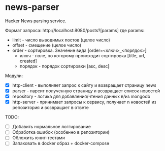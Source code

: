 # news-parser

Hacker News parsing service.

Формат запроса:
http://localhost:8080/posts?[params]
где params:
- limit - число выводимых постов (целое число)
- offset - смещение (целое число)
- order - сортировка. Значение вида [order=<ключ>_<порядок>]
    - ключ - поле, по которому происходит сортировка [title, url, created]
    - порядок - порядок сортировки [asc, desc]


Модули:
- [x] http-client - выполняет запрос к сайту и возвращает страницу news
- [x] parser - парсит полученную страницу и возвращает список новостей
- [x] repository - логика для добавления/чтения данных в/из mongodb
- [x] http-server - принимает запросы к сервису, получает n новостей из репозитория и возвращает в ответе

TODO:
- [ ] Добавить нормальное логгирование
- [ ] Обработка ошибок (особенно в репозитории)
- [ ] Обложить юнит-тестами
- [ ] Запаковать в docker образ + docker-compose 